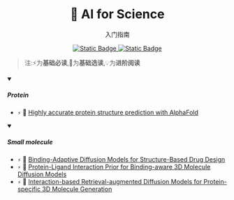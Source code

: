 <p align="center">
    <h1 align="center">🌠 AI for Science</h1>
    <p align="center">入门指南</p>
    <p align="center">
        <a href="https://github.com/PKU-DAIR">
            <img alt="Static Badge" src="https://img.shields.io/badge/%C2%A9-PKU--DAIR-%230e529d?labelColor=%23003985">
        </a>
        <a href="https://github.com/PKU-DAIR">
            <img alt="Static Badge" src="https://img.shields.io/badge/PKU--DAIR-black?logo=github">
        </a>
    </p>
</p>

> 注:⚡为**基础必读**,💎为**基础选读**,💡为**进阶阅读**




<details open>
<summary>

##### Protein

</summary>


- `⚡` 📄 [Highly accurate protein structure prediction with AlphaFold](https://www.nature.com/articles/s41586-021-03819-2)
</details>

<details open>
<summary>

##### Small molecule

</summary>


- `⚡` 📄 [Binding-Adaptive Diffusion Models for Structure-Based Drug Design](https://arxiv.org/abs/2402.18583)
- `⚡` 📄 [Protein-Ligand Interaction Prior for Binding-aware 3D Molecule Diffusion Models](https://openreview.net/forum?id=qH9nrMNTIW)
- `⚡` 📄 [Interaction-based Retrieval-augmented Diffusion Models for Protein-specific 3D Molecule Generation](https://openreview.net/forum?id=eejhD9FCP3&referrer=%5Bthe%20profile%20of%20Xiangxin%20Zhou%5D(%2Fprofile%3Fid%3D~Xiangxin_Zhou1))

</details>


